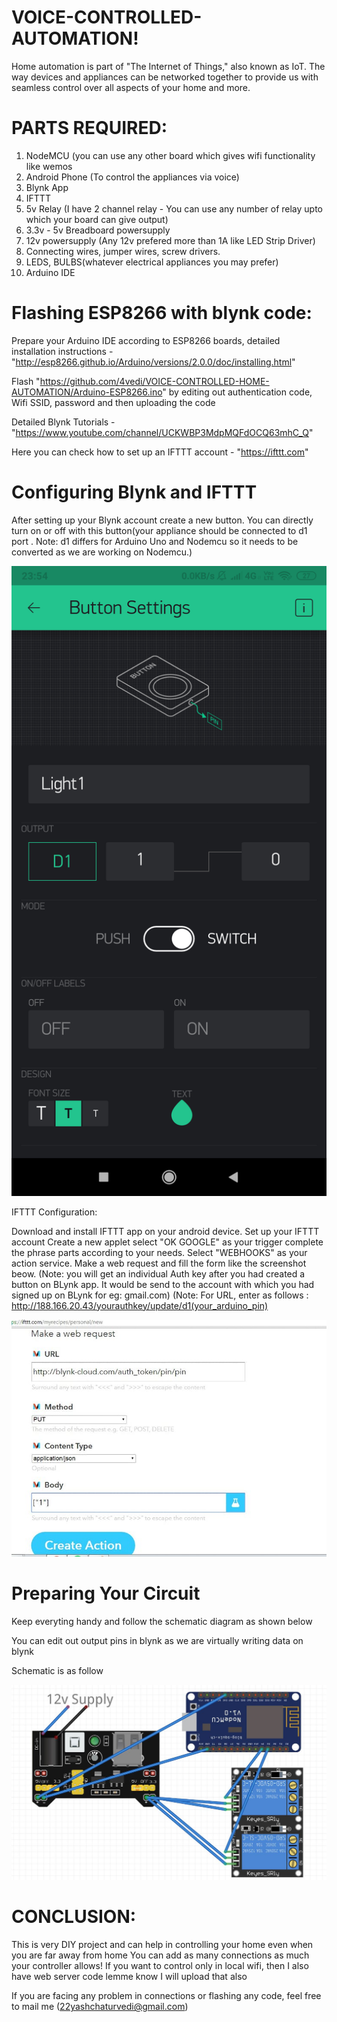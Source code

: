 # VOICE-CONTROLLED-AUTOMATION!

Home automation is part of "The Internet of Things," also known as IoT. The way devices and appliances can be networked together to provide us with seamless control over all aspects of your home and more.

# PARTS REQUIRED:

1. NodeMCU (you can use any other board which gives wifi functionality like wemos
2. Android Phone (To control the appliances via voice)
3. Blynk App
4. IFTTT
5. 5v Relay (I have 2 channel relay - You can use any number of relay upto which your board can give output)
6. 3.3v - 5v Breadboard powersupply 
7. 12v powersupply (Any 12v prefered more than 1A like LED Strip Driver)
8. Connecting wires, jumper wires, screw drivers.
9. LEDS, BULBS(whatever electrical appliances you may prefer)
10. Arduino IDE

# Flashing ESP8266 with blynk code:


Prepare your Arduino IDE according to ESP8266 boards, detailed installation instructions - "http://esp8266.github.io/Arduino/versions/2.0.0/doc/installing.html"

Flash "https://github.com/4vedi/VOICE-CONTROLLED-HOME-AUTOMATION/Arduino-ESP8266.ino" by editing out authentication code, Wifi SSID, password and then uploading the code 

Detailed Blynk Tutorials - "https://www.youtube.com/channel/UCKWBP3MdpMQFdOCQ63mhC_Q"

Here you can check how to set up an IFTTT account -  "https://ifttt.com"


 # Configuring Blynk and IFTTT
 
 After setting up your Blynk account create a new button. You can directly turn on or off with this button(your appliance should be connected to d1 port . Note: d1 differs for Arduino Uno and Nodemcu so it needs to be converted as we are working on Nodemcu.) 
 
 ![alt](https://github.com/4vedi/VOICE-CONTROLLED-HOME-AUTOMATION/blob/master/Screenshot_2019-03-13-23-54-21-841_cc.blynk.png?raw=true)
 
 
 
 
 
 
 IFTTT Configuration:
 
 Download and install IFTTT app on your android device.
 Set up your IFTTT account
 Create a new applet
 select "OK GOOGLE" as your trigger
 complete the phrase parts according to your needs.
 Select "WEBHOOKS" as your action service.
 Make a web request and fill the form like the screenshot beow.
 (Note: you will get an individual Auth key after you had created a button on BLynk app. It would be send to the account with which you had signed up on BLynk for eg: gmail.com)
 (Note: For URL, enter as follows : http://188.166.20.43/yourauthkey/update/d1(your_arduino_pin)
 
 ![alt](https://github.com/4vedi/VOICE-CONTROLLED-HOME-AUTOMATION/blob/master/IMG_20160525_160913-2.jpg?raw=true)
 


# Preparing Your Circuit

Keep everyting handy and follow the schematic diagram as shown below

You can edit out output pins in blynk as we are virtually writing data on blynk

Schematic is as follow 

![alt](https://github.com/4vedi/VOICE-CONTROLLED-HOME-AUTOMATION/blob/master/Schematic.JPG?raw=true)

# CONCLUSION:


This is very DIY project and can help in controlling your home even when you are far away from home You can add as many connections as much your controller allows! If you want to control only in local wifi, then I also have web server code lemme know I will upload that also

If you are facing any problem in connections or flashing any code, feel free to mail me (22yashchaturvedi@gmail.com)


  












